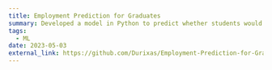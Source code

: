 ```yaml
---
title: Employment Prediction for Graduates
summary: Developed a model in Python to predict whether students would get placed after graduation based on grades, degree specialization and work experience.
tags:
  - ML
date: 2023-05-03
external_link: https://github.com/Durixas/Employment-Prediction-for-Graduates
---
```

